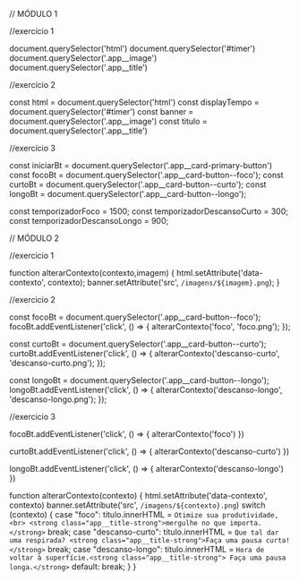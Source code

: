 
// MÓDULO 1

//exercício 1

document.querySelector('html')
document.querySelector('#timer')
document.querySelector('.app__image')
document.querySelector('.app__title')

//exercício 2

const html = document.querySelector('html')
const displayTempo = document.querySelector('#timer')
const banner = document.querySelector('.app__image')
const titulo = document.querySelector('.app__title')

//exercício 3

const iniciarBt = document.querySelector('.app__card-primary-button')
const focoBt = document.querySelector('.app__card-button--foco');
const curtoBt = document.querySelector('.app__card-button--curto');
const longoBt = document.querySelector('.app__card-button--longo');

const temporizadorFoco = 1500;
const temporizadorDescansoCurto = 300;
const temporizadorDescansoLongo = 900;

// MÓDULO 2

//exercicio 1

function alterarContexto(contexto,imagem) {
    html.setAttribute('data-contexto', contexto);
    banner.setAttribute('src', `/imagens/${imagem}.png`);
}

//exercicio 2

  const focoBt = document.querySelector('.app__card-button--foco');
  focoBt.addEventListener('click', () => {
    alterarContexto('foco', 'foco.png');
  });
  
  const curtoBt = document.querySelector('.app__card-button--curto');
  curtoBt.addEventListener('click', () => {
    alterarContexto('descanso-curto', 'descanso-curto.png');
  });
  
  const longoBt = document.querySelector('.app__card-button--longo');
  longoBt.addEventListener('click', () => {
    alterarContexto('descanso-longo', 'descanso-longo.png');
  });

  //exercicio 3

  focoBt.addEventListener('click', () => {
    alterarContexto('foco')
})

curtoBt.addEventListener('click', () => {
    alterarContexto('descanso-curto')
})

longoBt.addEventListener('click', () => {
    alterarContexto('descanso-longo')
})

function alterarContexto(contexto) {
    html.setAttribute('data-contexto', contexto)
    banner.setAttribute('src', `/imagens/${contexto}.png`)
    switch (contexto) {
        case "foco":
            titulo.innerHTML = `
            Otimize sua produtividade,<br>
                <strong class="app__title-strong">mergulhe no que importa.</strong>
            `
            break;
        case "descanso-curto":
            titulo.innerHTML = `
            Que tal dar uma respirada? <strong class="app__title-strong">Faça uma pausa curta!</strong>
            ` 
            break;
        case "descanso-longo":
            titulo.innerHTML = `
            Hora de voltar à superfície.<strong class="app__title-strong"> Faça uma pausa longa.</strong>
            `
        default:
            break;
    }
}